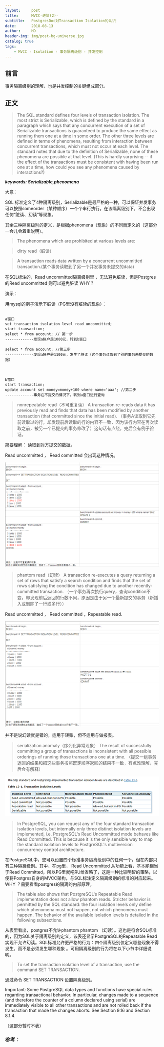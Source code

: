 ```yaml
---
layout:     post
title:      MVCC-进阶(2)-
subtitle:   PostgresDoc对Transaction Isolation的认识
date:       2018-08-13
author:     HD
header-img: img/post-bg-universe.jpg
catalog: true
tags:
    - MVCC - Isolation - 事务隔离级别 - 并发控制
---
```



## 前言

事务隔离级别的理解，也是并发控制的关键组成部分。


## 正文

>The SQL standard defines four levels of transaction isolation. The most strict is Serializable, which is defined by the standard in a paragraph which says that any concurrent execution of a set of Serializable transactions is guaranteed to produce the same effect as running them one at a time in some order. The other three levels are defined in terms of phenomena, resulting from interaction between concurrent transactions, which must not occur at each level. The standard notes that due to the definition of Serializable, none of these phenomena are possible at that level. (This is hardly surprising -- if the effect of the transactions must be consistent with having been run one at a time, how could you see any phenomena caused by interactions?)

***keywords: Serializable,phenomena***

大意：

SQL 标准定义了4种隔离级别，Serializable是最严格的一种，可以保证并发事务可以按照someorder（某种顺序）一个个串行执行。在该隔离级别下，不会出现任何“脏读、幻读”等现象。

其余三种隔离级别的定义，是根据phenomena（现象）的不同而定义的（这部分一会儿会着重说明）。

>The phenomena which are prohibited at various levels are:

>dirty read（脏读）

>A transaction reads data written by a concurrent uncommitted transaction.(某个事务读取到了另一个并发事务未提交的data)

在SQL标注的，Read uncommitted隔离级别里 ，无法避免脏读，但是Postgres的Read uncommitted 则可以避免脏读 WHY ?

演示：

用mysql的例子演示下脏读（PG里没有脏读的现象）：

```

a窗口
set transaction isolation level read uncommitted;
start transaction;
select * from account; // 第一步
-------------发现a帐户是1000元，转到b窗口

select * from account; //第三步
-------------发现a帐户是1100元，发生了脏读（这个事务读取到了别的事务未提交的数据）



b窗口
start transaction;
update account set money=money+100 where name='aaa'; //第二步
-------------事务在不提交的情况下，转到a窗口进行查询

```

>nonrepeatable read（不可重复读）
A transaction re-reads data it has previously read and finds that data has been modified by another transaction (that committed since the initial read).
（事务A读取到它先前读取过的行，却发现前后读取的行的内容不一致，因为该行内容在再次读取之前，被另一个已提交的事务修改了）这句话有点绕，完后会有例子验证。

简要理解： 读取到对方提交的数据。

Read uncommitted ， Read committed  会出现这种情况。


![table](https://github.com/TheFrancisHe/TheFrancisHe.github.io/blob/master/img/post-pg-rr.png)


>phantom read（幻读）
A transaction re-executes a query returning a set of rows that satisfy a search condition and finds that the set of rows satisfying the condition has changed due to another recently-committed transaction.
（一个事务再次执行query，查询condition不变，却发现前后返回的行数不同，原因是由于另一个最新提交的事务（新插入或删除了一行或多行））

Read uncommitted ， Read committed  ，Repeatable read.

![table2](https://github.com/TheFrancisHe/TheFrancisHe.github.io/blob/master/img/post-pg-hd.png)


并不是说幻读就是错的，适用于转账，但不适用与做报表。


>serialization anomaly（序列化异常现象）
The result of successfully committing a group of transactions is inconsistent with all possible orderings of running those transactions one at a time. （提交一组事务返回的结果和把这些事务按照既定顺序返回的结果不一致，有点难理解，完后会有解释）






![table3](https://github.com/TheFrancisHe/TheFrancisHe.github.io/blob/master/img/post-pg-transaction.png)

>In PostgreSQL, you can request any of the four standard transaction isolation levels, but internally only three distinct isolation levels are implemented, i.e. PostgreSQL's Read Uncommitted mode behaves like Read Committed. This is because it is the only sensible way to map the standard isolation levels to PostgreSQL's multiversion concurrency control architecture.

在PostgreSQL中，您可以设置四个标准事务隔离级别中的任何一个，但在内部只有三种隔离级别。其中，在pg里， Read Uncommitted 从功能上看，基本能相当于Read Committed，所以PG里就吧RU给省略了，这是一种比较明智的策略，以便将Postgres自身的MVCC架构，与SQL标注定义隔离级别的标准的对应起来。WHY ？需要看看postgres的隔离的内部原理。


>The table also shows that PostgreSQL's Repeatable Read implementation does not allow phantom reads. Stricter behavior is permitted by the SQL standard: the four isolation levels only define which phenomena must not happen, not which phenomena must happen. The behavior of the available isolation levels is detailed in the following subsections.

从表里看出，postgres不允许phantom phantom （幻读）。这也是符合SQL标准的，因为SQL关于隔离级别的定义，该表还显示PostgreSQL的Repeatable Read实现不允许幻读。SQL标准允许更严格的行为：四个隔离级别仅定义哪些现象不得发生，而不是必须发生哪种现象 。可用隔离级别的行为将在以下小节中详细说明。


>To set the transaction isolation level of a transaction, use the command SET TRANSACTION.

通过命令 SET TRANSACTION 设置隔离级别。

Important: Some PostgreSQL data types and functions have special rules regarding transactional behavior. In particular, changes made to a sequence (and therefore the counter of a column declared using serial) are immediately visible to all other transactions and are not rolled back if the transaction that made the changes aborts. See Section 9.16 and Section 8.1.4.

（这部分暂时不表）





### 参考：



